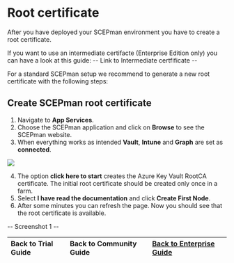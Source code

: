 # Root certificate

After you have deployed your SCEPman environment you have to create a root certificate.

If you want to use an intermediate certifacte (Enterprise Edition only) you can have a look at this guide: -- Link to Intermediate certfificate --

For a standard SCEPman setup we recommend to generate a new root certificate with the following steps:

## Create SCEPman root certificate

1. Navigate to **App Services**. 
2. Choose the SCEPman application and click on **Browse** to see the SCEPman website. 
3. When everything works as intended **Vault**, **Intune** and **Graph** are set as **connected**.

![](../../.gitbook/assets/scepman23.png)

4. The option **click here to start** creates the Azure Key Vault RootCA certificate. The initial root certificate should be created only once in a farm. 
5. Select **I have read the documentation** and click **Create First Node**.
6. After some minutes you can refresh the page. Now you should see that the root certificate is available.

-- Screenshot 1 --

| Back to Trial Guide | Back to Community Guide | ​[Back to Enterprise Guide](../../getting-started/enterprise-guide.md#step-4-deploy-storage-account-and-change-artifacts)​ |
| :--- | :--- | :--- |